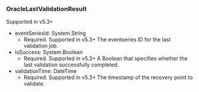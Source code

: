 ### OracleLastValidationResult
Supported in v5.3+

- eventSeriesId: System.String
  - Required. Supported in v5.3+
  The eventseries ID for the last validation job.
- isSuccess: System.Boolean
  - Required. Supported in v5.3+
  A Boolean that specifies whether the last validation successfully completed.
- validationTime: DateTime
  - Required. Supported in v5.3+
  The timestamp of the recovery point to validate.
